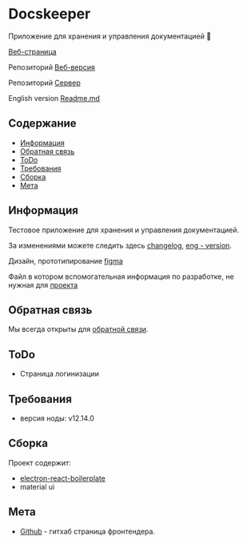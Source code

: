# Docskeeper
Приложение для хранения и управления документацией :office:

[Веб-страница](https://barklim.github.io/DocskeeperWeb/)

Репозиторий [Веб-версия](https://github.com/Barklim/DocskeeperWeb)

Репозиторий [Сервер](https://github.com/Barklim/DocskeeperServer)

English version [Readme.md](https://github.com/Barklim/Docskeeper/blob/master/README.md)

## Содержание

- [Информация](#информация)
- [Обратная связь](#обратная-связь)
- [ToDo](#todo)
- [Требования](#требования)
- [Сборка](#сборка)
- [Мета](#Мета)

## Информация

Тестовое приложение для хранения и управления документацией.

За изменениями можете следить здесь [changelog](https://github.com/Barklim/Docskeeper/blob/master/CHANGELOG.md), [eng - version](https://github.com/Barklim/Docskeeper/blob/master/CHANGELOG_RU.md).

Дизайн, прототипирование [figma](https://www.figma.com/file/Wz0Bu4QdIA2Zj6RYIAlFR8/Docskeeper?node-id=0%3A10)

Файл в котором вспомогательная информация по разработке, не нужная для [проекта](https://github.com/Barklim/Docskeeper/blob/master/g.md)

## Обратная связь

Мы всегда открыты для [обратной связи](https://github.com/Barklim/Docskeeper/issues).

## ToDo

- Страница логинизации

## Требования

- версия ноды: v12.14.0

## Сборка

Проект содержит:
- [electron-react-boilerplate](https://github.com/electron-react-boilerplate/electron-react-boilerplate)
- material ui

## Мета

- [Github](https://github.com/Barklim) - гитхаб страница фронтендера.